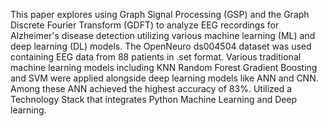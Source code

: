 This paper explores using Graph Signal Processing (GSP) and the Graph Discrete Fourier Transform (GDFT) to analyze EEG recordings for Alzheimer's disease detection utilizing various machine learning (ML) and deep learning (DL) models. The OpenNeuro ds004504 dataset was used containing EEG data from 88 patients in .set format. Various traditional machine learning models including KNN Random Forest Gradient Boosting and SVM were applied alongside deep learning models like ANN and CNN. Among these ANN achieved the highest accuracy of 83%.
Utilized a Technology Stack that integrates Python Machine Learning and Deep learning.
